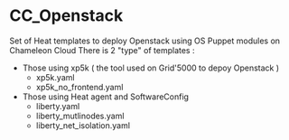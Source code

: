 # CC_Openstack
Set of Heat templates to deploy Openstack using OS Puppet modules on Chameleon Cloud
There is 2 "type" of templates :
* Those using xp5k ( the tool used on Grid'5000 to depoy Openstack )
  * xp5k.yaml
  * xp5k_no_frontend.yaml
* Those using Heat agent and SoftwareConfig
  * liberty.yaml
  * liberty_mutlinodes.yaml
  * liberty_net_isolation.yaml
